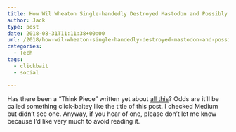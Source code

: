```yaml
---
title: How Wil Wheaton Single-handedly Destroyed Mastodon and Possibly the Entire Federation
author: Jack
type: post
date: 2018-08-31T11:11:38+00:00
url: /2018/how-wil-wheaton-single-handedly-destroyed-mastodon-and-possibly-the-entire-federation/
categories:
  - Tech
tags:
  - clickbait
  - social

---
```

Has there been a &#8220;Think Piece&#8221; written yet about [all this][1]? Odds are it&#8217;ll be called something click-baitey like the title of this post. I checked Medium but didn&#8217;t see one. Anyway, if you hear of one, please don&#8217;t let me know because I&#8217;d like very much to avoid reading it.

 [1]: https://mastodon.cloud/@wilw/100635779449174251